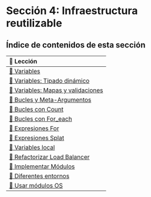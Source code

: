 # Sección 4: Infraestructura reutilizable 

## Índice de contenidos de esta sección

| :link: Lección |
| :------------ |
| [:link: Variables](./4.2-variables/) |
| [:link: Variables: Tipado dinámico](./4.3-tipado-dinamico/) |
| [:link: Variables: Mapas y validaciones](./4.4-mapas-validaciones/) |
| [:link: Bucles y Meta-Argumentos](./4.5-bucles-meta-argumentos/) |
| [:link: Bucles con Count](./4.6-bucles-count/) |
| [:link: Bucles con For_each](./4.7-bucles-foreach/) |
| [:link: Expresiones For](./4.9-expresiones-for/) |
| [:link: Expresiones Splat](./4.10-expresiones-splat/) |
| [:link: Variables local](./4.11-variables-local/) |
| [:link: Refactorizar Load Balancer](./4.12-refactorizar-load-balancer/) |
| [:link: Implementar Módulos](./4.15-implementar-modulos/) |
| [:link: Diferentes entornos](./4.18-diferentes-entornos/) |
| [:link: Usar módulos OS](./4.19-usar-modulos-os/) |
